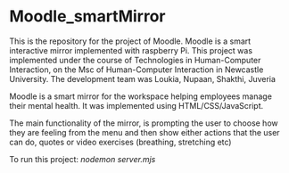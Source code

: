 # Moodle_smartMirror

This is the repository for the project of Moodle. Moodle is a smart interactive mirror implemented with raspberry Pi.
This project was implemented under the course of Technologies in Human-Computer Interaction, on the Msc of Human-Computer Interaction in Newcastle University.
The development team was Loukia, Nupaan, Shakthi, Juveria

Moodle is a smart mirror for the workspace helping employees manage their mental health.
It was implemented using HTML/CSS/JavaScript.

The main functionality of the mirror, is prompting the user to choose how they are feeling from the menu and then show either actions that the user can do, quotes or video exercises (breathing, stretching etc)

To run this project: *nodemon server.mjs*
